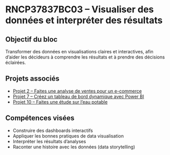 # RNCP37837BC03 – Visualiser des données et interpréter des résultats

## Objectif du bloc
Transformer des données en visualisations claires et interactives, afin d’aider les décideurs à comprendre les résultats et à prendre des décisions éclairées.

## Projets associés
- [Projet 2 – Faites une analyse de ventes pour un e-commerce](Projet_02/)  
- [Projet 7 – Créez un tableau de bord dynamique avec Power BI](Projet_07/)  
- [Projet 10 – Faites une étude sur l’eau potable](Projet_10/)  

## Compétences visées
- Construire des dashboards interactifs  
- Appliquer les bonnes pratiques de data visualisation  
- Interpréter les résultats d’analyses  
- Raconter une histoire avec les données (data storytelling)

